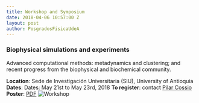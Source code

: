 ```yaml
---
title: Workshop and Symposium
date: 2018-04-06 10:57:00 Z
layout: post
author: PosgradosFisicaUdeA
---
```


### Biophysical simulations and experiments

<!-- more -->
Advanced computational methods: metadynamics
and clustering; and recent progress from the
biophysical and biochemical community.

__Location__: Sede de Investigación Universitaria (SIU), University of Antioquia<br>
__Dates__: Dates: May 21st to May 23rd, 2018
__To register__: contact [Pilar Cossio](mailto:grupotandem.biotd@udea.edu.co)
__Poster__: [PDF](http://fisica.udea.edu.co/pdf/workshop.pdf)
![Workshop](http://fisica.udea.edu.co/images/others/workshop.png)
